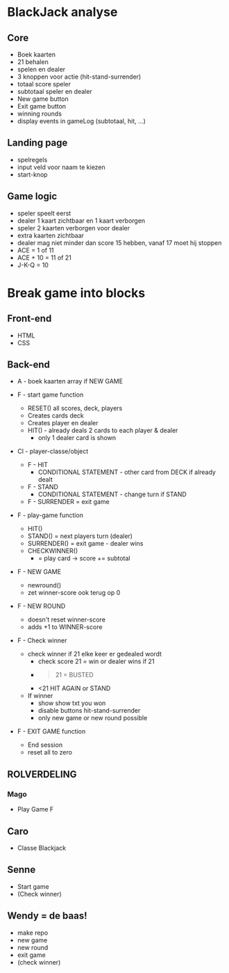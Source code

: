 # BlackJack analyse

## Core

* Boek kaarten
* 21 behalen
* spelen en dealer
* 3 knoppen voor actie (hit-stand-surrender)
* totaal score speler
* subtotaal speler en dealer
* New game button
* Exit game button
* winning rounds
* display events in gameLog (subtotaal, hit, ...)

## Landing page

* spelregels
* input veld voor naam te kiezen
* start-knop


## Game logic

* speler speelt eerst
* dealer 1 kaart zichtbaar en 1 kaart verborgen
* speler 2 kaarten verborgen voor dealer
* extra kaarten zichtbaar
* dealer mag niet minder dan score 15 hebben, vanaf 17 moet hij stoppen
* ACE = 1 of 11
* ACE + 10 = 11 of 21
* J-K-Q = 10

# Break game into blocks

## Front-end

* HTML
* CSS

## Back-end

* A - boek kaarten array if NEW GAME

* F - start game function
    * RESET() all scores, deck, players
    * Creates cards deck
    * Creates player en dealer
    * HIT() - already deals 2 cards to each player & dealer
        * only 1 dealer card is shown


* Cl - player-classe/object
    * F - HIT
        * CONDITIONAL STATEMENT - other card from DECK if already dealt
    * F - STAND
        * CONDITIONAL STATEMENT - change turn if STAND
    * F - SURRENDER = exit game


* F - play-game function
    * HIT() 
    * STAND() = next players turn (dealer)
    * SURRENDER() = exit game - dealer wins
    * CHECKWINNER()
        * = play card -> score += subtotal 


* F - NEW GAME
    * newround()
    * zet winner-score ook terug op 0


* F - NEW ROUND
    * doesn't reset winner-score
    * adds +1 to WINNER-score
    

* F - Check winner
    * check winner if 21 elke keer er gedealed wordt
        * check score 21 = win or dealer wins if 21
        * >21 = BUSTED        
        * <21 HIT AGAIN or STAND
    * If winner
        * show show txt you won
        * disable buttons hit-stand-surrender
        * only new game or new round possible


* F - EXIT GAME function
    * End session
    * reset all to zero

## ROLVERDELING

### Mago
* Play Game F

## Caro
* Classe Blackjack

## Senne
* Start game
* (Check winner)


## Wendy = de baas!
* make repo
* new game
* new round
* exit game
* (check winner)